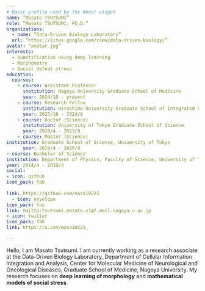 ```yaml
---
# Basic profile used by the About widget
name: “Masato TSUTSUMI”
role: “Masato TSUTSUMI, Ph.D.”
organizations:
  - name: “Data-Driven Biology Laboratory”
  url: “https://sites.google.com/view/data-driven-biology/”
avatar: “avatar.jpg”
interests:
  - Quantification using deep learning
  - Morphometry
  - Social defeat stress
education:
  courses:
    - course: Assistant Professor
      institution: Nagoya University Graduate School of Medicine
      year: 2024/10 - present
    - course: Research Fellow
      institution: Hiroshima University Graduate School of Integrated Life Sciences 
      year: 2023/10 - 2024/9
    - course: Doctor (Science)
      institution: University of Tokyo Graduate School of Science
      year: 2020/4 - 2023/9
    - course: Master (Science)
institution: Graduate School of Science, University of Tokyo 
      year: 2018/4 - 2020/4
- course: Bachelor of Science
institution: Department of Physics, Faculty of Science, University of Tokyo
year: 2014/4 - 2018/3
social:
- icon: github
icon_pack: fab
    
link: https://github.com/masa10223
  - icon: envelope
icon_pack: fas
link: mailto:tsutsumi.masato.s1@f.mail.nagoya-u.ac.jp
- icon: twitter
icon_pack: fab
link: https://x.com/masa10223_

---
```

Hello, I am Masato Tsutsumi.
I am currently working as a research associate at the Data-Driven Biology Laboratory, Department of Cellular Information Integration and Analysis, Center for Molecular Medicine of Neurological and Oncological Diseases, Graduate School of Medicine, Nagoya University.
My research focuses on **deep learning of morphology** and **mathematical models of social stress**.


